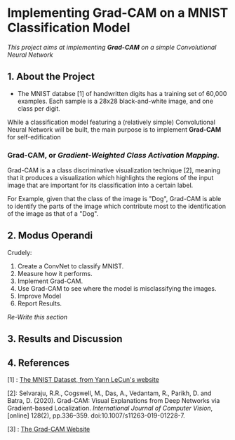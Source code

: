 # **Implementing Grad-CAM on a MNIST Classification Model**

_This project aims at implementing **Grad-CAM** on a simple Convolutional Neural Network_

## **1. About the Project**

* The MNIST databse [1] of handwritten digits has a training set of 60,000 examples. Each sample is a 28x28 black-and-white image, and one class per digit.  

While a classification model featuring a (relatively simple) Convolutional Neural Network will be built, the main purpose is to implement **Grad-CAM** for self-edification

### **Grad-CAM, or _Gradient-Weighted Class Activation Mapping_.**
Grad-CAM is a a class discriminative visualization technique [2], meaning that it produces a visualization which highlights the regions of the input image that are important for its classification into a certain label.  

For Example, given that the class of the image is "Dog", Grad-CAM is able to identify the parts of the image which contribute most to the identification of the image as that of a "Dog". 

## **2. Modus Operandi**
Crudely:
    
1. Create a ConvNet to classify MNIST.
2. Measure how it performs.
3. Implement Grad-CAM.
4. Use Grad-CAM to see where the model is misclassifying the images.
5. Improve Model 
6. Report Results.

_Re-Write this section_


## **3. Results and Discussion**


## **4. References**
[1] : [The MNIST Dataset, from Yann LeCun's website](http://yann.lecun.com/exdb/mnist/)

[2]: Selvaraju, R.R., Cogswell, M., Das, A., Vedantam, R., Parikh, D. and Batra, D. (2020). Grad-CAM: Visual Explanations from Deep Networks via Gradient-based Localization. _International Journal of Computer Vision_, [online] 128(2), pp.336–359. doi:10.1007/s11263-019-01228-7.

‌[3] : [The Grad-CAM Website](http://gradcam.cloudcv.org/)